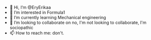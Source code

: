 - 👋 Hi, I’m @EryErikaa
- 👀 I’m interested in Formula1
- 🌱 I’m currently learning Mechanical engineering
- 💞️ I’m looking to collaborate on no, I'm not looking to collaborate, I'm sociopathic 
- 📫 How to reach me: don't.

<!---
ErikaRossari/ErikaRossari is a ✨ special ✨ repository because its `README.md` (this file) appears on your GitHub profile.
You can click the Preview link to take a look at your changes.
--->
